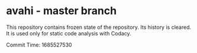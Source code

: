 # avahi - master branch

This repository contains frozen state of the repository.
Its history is cleared. It is used only for static code
analysis with Codacy.

Commit Time: 1685527530